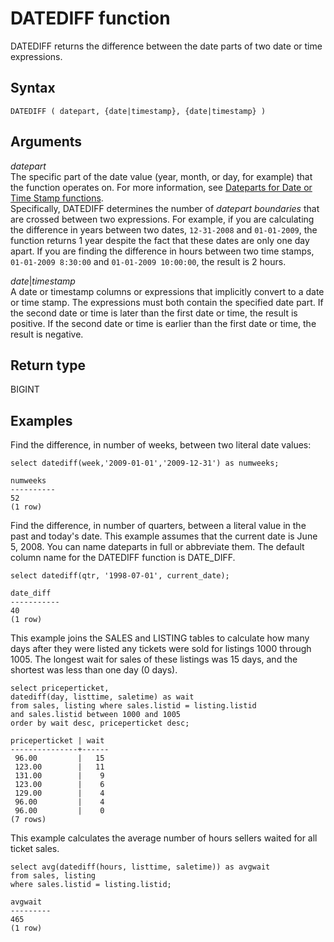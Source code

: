 # DATEDIFF function<a name="r_DATEDIFF_function"></a>

DATEDIFF returns the difference between the date parts of two date or time expressions\. 

## Syntax<a name="r_DATEDIFF_function-synopsis"></a>

```
DATEDIFF ( datepart, {date|timestamp}, {date|timestamp} )
```

## Arguments<a name="r_DATEDIFF_function-arguments"></a>

 *datepart*   
The specific part of the date value \(year, month, or day, for example\) that the function operates on\. For more information, see [Dateparts for Date or Time Stamp functions](r_Dateparts_for_datetime_functions.md)\.   
Specifically, DATEDIFF determines the number of *datepart boundaries* that are crossed between two expressions\. For example, if you are calculating the difference in years between two dates, `12-31-2008` and `01-01-2009`, the function returns 1 year despite the fact that these dates are only one day apart\. If you are finding the difference in hours between two time stamps, `01-01-2009 8:30:00` and `01-01-2009 10:00:00`, the result is 2 hours\. 

*date*\|*timestamp*  
A date or timestamp columns or expressions that implicitly convert to a date or time stamp\. The expressions must both contain the specified date part\. If the second date or time is later than the first date or time, the result is positive\. If the second date or time is earlier than the first date or time, the result is negative\.

## Return type<a name="r_DATEDIFF_function-return-type"></a>

BIGINT

## Examples<a name="r_DATEDIFF_function-examples"></a>

Find the difference, in number of weeks, between two literal date values: 

```
select datediff(week,'2009-01-01','2009-12-31') as numweeks;

numweeks
----------
52
(1 row)
```

Find the difference, in number of quarters, between a literal value in the past and today's date\. This example assumes that the current date is June 5, 2008\. You can name dateparts in full or abbreviate them\. The default column name for the DATEDIFF function is DATE\_DIFF\. 

```
select datediff(qtr, '1998-07-01', current_date);

date_diff
-----------
40
(1 row)
```

This example joins the SALES and LISTING tables to calculate how many days after they were listed any tickets were sold for listings 1000 through 1005\. The longest wait for sales of these listings was 15 days, and the shortest was less than one day \(0 days\)\. 

```
select priceperticket,
datediff(day, listtime, saletime) as wait
from sales, listing where sales.listid = listing.listid
and sales.listid between 1000 and 1005
order by wait desc, priceperticket desc;

priceperticket | wait
---------------+------
 96.00         |   15
 123.00        |   11
 131.00        |    9
 123.00        |    6
 129.00        |    4
 96.00         |    4
 96.00         |    0
(7 rows)
```

This example calculates the average number of hours sellers waited for all ticket sales\. 

```
select avg(datediff(hours, listtime, saletime)) as avgwait
from sales, listing
where sales.listid = listing.listid;

avgwait
---------
465
(1 row)
```